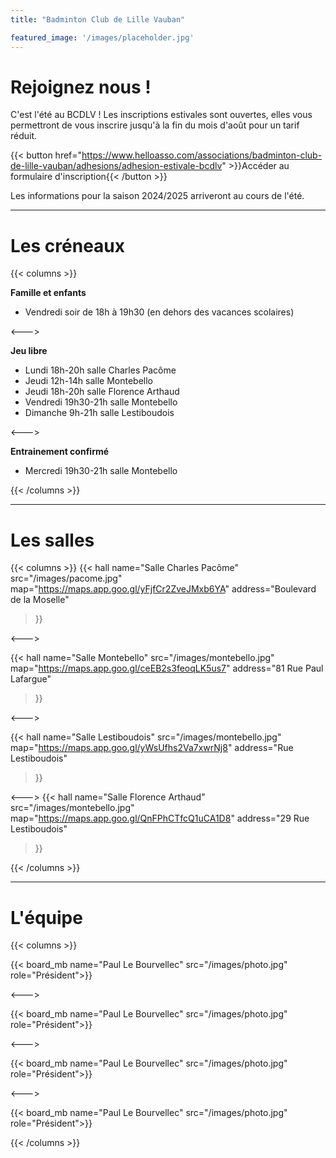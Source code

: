 ```yaml
---
title: "Badminton Club de Lille Vauban"

featured_image: '/images/placeholder.jpg'
---
```

# Rejoignez nous !

C'est l'été au BCDLV ! Les inscriptions estivales sont ouvertes, elles vous permettront de vous inscrire jusqu'à la fin du mois d'août pour un tarif réduit.

{{< button href="https://www.helloasso.com/associations/badminton-club-de-lille-vauban/adhesions/adhesion-estivale-bcdlv" >}}Accéder au formulaire d'inscription{{< /button >}}

Les informations pour la saison 2024/2025 arriveront au cours de l'été.

---

# Les créneaux

{{< columns >}}

<b>Famille et enfants</b>
<ul>
    <li>Vendredi soir de 18h à 19h30 (en dehors des vacances scolaires)</li>
</ul>
<--->

<b>Jeu libre</b>
<ul>
    <li>Lundi 18h-20h salle Charles Pacôme</li>
    <li>Jeudi 12h-14h salle Montebello</li>
    <li>Jeudi 18h-20h salle Florence Arthaud</li>
    <li>Vendredi 19h30-21h salle Montebello</li>
    <li>Dimanche 9h-21h salle Lestiboudois</li>
</ul>
<--->

<b>Entrainement confirmé</b>
<ul>
    <li>Mercredi 19h30-21h salle Montebello</li>
</ul>
{{< /columns >}}

---

# Les salles

{{< columns >}}
{{< hall
    name="Salle Charles Pacôme"
    src="/images/pacome.jpg"
    map="https://maps.app.goo.gl/yFjfCr2ZveJMxb6YA"
    address="Boulevard de la Moselle"
>}}

<--->

{{< hall
    name="Salle Montebello" 
    src="/images/montebello.jpg"
    map="https://maps.app.goo.gl/ceEB2s3feoqLK5us7"
    address="81 Rue Paul Lafargue"
>}}

<--->

{{< hall
    name="Salle Lestiboudois" 
    src="/images/montebello.jpg"
    map="https://maps.app.goo.gl/yWsUfhs2Va7xwrNj8"
    address="Rue Lestiboudois"
>}}

<--->
{{< hall
    name="Salle Florence Arthaud"
    src="/images/montebello.jpg"
    map="https://maps.app.goo.gl/QnFPhCTfcQ1uCA1D8"
    address="29 Rue Lestiboudois"
>}}

{{< /columns >}}

---

# L'équipe

{{< columns >}}

{{< board_mb name="Paul Le Bourvellec" src="/images/photo.jpg" role="Président">}}

<--->

{{< board_mb name="Paul Le Bourvellec" src="/images/photo.jpg" role="Président">}}

<--->

{{< board_mb name="Paul Le Bourvellec" src="/images/photo.jpg" role="Président">}}

<--->

{{< board_mb name="Paul Le Bourvellec" src="/images/photo.jpg" role="Président">}}

{{< /columns >}}